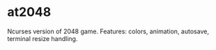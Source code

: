 at2048
======
Ncurses version of 2048 game.
Features: colors, animation, autosave, terminal resize handling.
